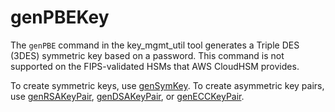 # genPBEKey<a name="key_mgmt_util-genPBEKey"></a>

The `genPBE` command in the key\_mgmt\_util tool generates a Triple DES \(3DES\) symmetric key based on a password\. This command is not supported on the FIPS\-validated HSMs that AWS CloudHSM provides\. 

To create symmetric keys, use [genSymKey](key_mgmt_util-genSymKey.md)\. To create asymmetric key pairs, use [genRSAKeyPair](key_mgmt_util-genRSAKeyPair.md), [genDSAKeyPair](key_mgmt_util-genDSAKeyPair.md), or [genECCKeyPair](key_mgmt_util-genECCKeyPair.md)\.